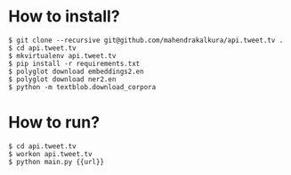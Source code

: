 How to install?
===============

```
$ git clone --recursive git@github.com/mahendrakalkura/api.tweet.tv .
$ cd api.tweet.tv
$ mkvirtualenv api.tweet.tv
$ pip install -r requirements.txt
$ polyglot download embeddings2.en
$ polyglot download ner2.en
$ python -m textblob.download_corpora
```

How to run?
===========

```
$ cd api.tweet.tv
$ workon api.tweet.tv
$ python main.py {{url}}
```
